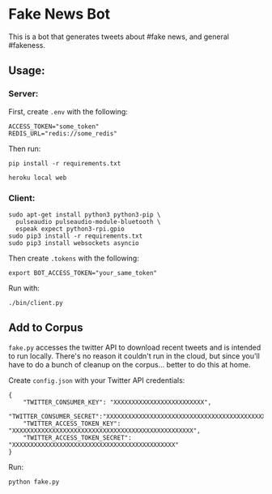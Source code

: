 # Fake News Bot

This is a bot that generates tweets about #fake news, and general #fakeness.

## Usage:
### Server:
First, create `.env` with the following:
```
ACCESS_TOKEN="some_token"
REDIS_URL="redis://some_redis"
```
Then run:
```
pip install -r requirements.txt

heroku local web
```

### Client:
```
sudo apt-get install python3 python3-pip \
  pulseaudio pulseaudio-module-bluetooth \
  espeak expect python3-rpi.gpio
sudo pip3 install -r requirements.txt
sudo pip3 install websockets asyncio
```
Then create `.tokens` with the following:
```
export BOT_ACCESS_TOKEN="your_same_token"
```


Run with:
```
./bin/client.py
```

## Add to Corpus
`fake.py` accesses the twitter API to download recent tweets and is
intended to run locally. There's no reason it couldn't run in the cloud,
but since you'll have to do a bunch of cleanup on the corpus... better to do
this at home.

Create `config.json` with your Twitter API credentials:
```
{
    "TWITTER_CONSUMER_KEY": "XXXXXXXXXXXXXXXXXXXXXXXXX",
    "TWITTER_CONSUMER_SECRET":"XXXXXXXXXXXXXXXXXXXXXXXXXXXXXXXXXXXXXXXXXXXXXXXXXX",
    "TWITTER_ACCESS_TOKEN_KEY": "XXXXXXXXXXXXXXXXXXXXXXXXXXXXXXXXXXXXXXXXXXXXXXXXXX",
    "TWITTER_ACCESS_TOKEN_SECRET": "XXXXXXXXXXXXXXXXXXXXXXXXXXXXXXXXXXXXXXXXXXXXX"
}
```

Run:
```
python fake.py
```
